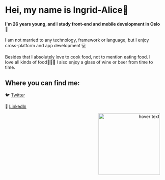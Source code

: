 # Hei, my name is Ingrid-Alice:wave:




#### I'm 26 years young, and I study front-end and mobile development in Oslo:woman:



I am not married to any technology, framework or language, but I enjoy cross-platform and app development :computer:



Besides that I absolutely love to cook food, not to mention eating food. I love all kinds of food:stew::ramen::pizza:
I also enjoy a glass of wine or beer from time to time.

## Where you can find me:
:bird: [Twitter](https://twitter.com/byiaffs)



:link: [LinkedIn](https://www.linkedin.com/in/iaffs/)




<p align="right">
<img src="https://user-images.githubusercontent.com/42621710/101796122-e86a7480-3b08-11eb-98ab-42e4eb8d696d.png" width="200" title="hover text">
</p>

<!--
**iaffs/iaffs** is a ✨ _special_ ✨ repository because its `README.md` (this file) appears on your GitHub profile.

Here are some ideas to get you started:

- 🔭 I’m currently working on ...
- 🌱 I’m currently learning ...
- 👯 I’m looking to collaborate on ...
- 🤔 I’m looking for help with ...
- 💬 Ask me about ...
- 📫 How to reach me: ...
- 😄 Pronouns: ...
- ⚡ Fun fact: ...
-->
